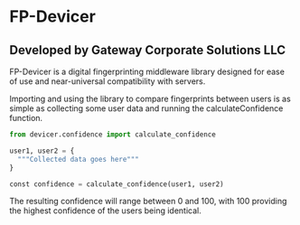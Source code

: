 # FP-Devicer
## Developed by Gateway Corporate Solutions LLC

FP-Devicer is a digital fingerprinting middleware library designed for ease of use and near-universal compatibility with servers.

Importing and using the library to compare fingerprints between users is as simple as collecting some user data and running the calculateConfidence function.
```python
from devicer.confidence import calculate_confidence

user1, user2 = {
  """Collected data goes here"""
}

const confidence = calculate_confidence(user1, user2)
```

The resulting confidence will range between 0 and 100, with 100 providing the highest confidence of the users being identical.
